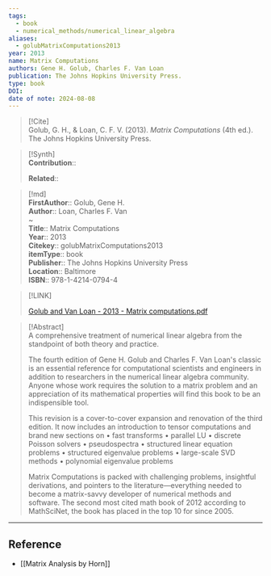 ```yaml
---
tags:
  - book
  - numerical_methods/numerical_linear_algebra
aliases:
  - golubMatrixComputations2013
year: 2013
name: Matrix Computations
authors: Gene H. Golub, Charles F. Van Loan
publication: The Johns Hopkins University Press.
type: book
DOI: 
date of note: 2024-08-08
---
```


> [!Cite]  
> Golub, G. H., & Loan, C. F. V. (2013). _Matrix Computations_ (4th ed.). The Johns Hopkins University Press.

>[!Synth]  
>**Contribution**::  
>  
>**Related**::   
>  
  
>[!md]  
> **FirstAuthor**:: Golub, Gene H.  
> **Author**:: Loan, Charles F. Van  
~  
> **Title**:: Matrix Computations  
> **Year**:: 2013  
> **Citekey**:: golubMatrixComputations2013  
> **itemType**:: book  
> **Publisher**:: The Johns Hopkins University Press  
> **Location**:: Baltimore  
> **ISBN**:: 978-1-4214-0794-4  

> [!LINK]  
> 
> [Golub and Van Loan - 2013 - Matrix computations.pdf](file:///home/lukexie/Documents/Papers/storage/P7IE35DM/Golub%20and%20Van%20Loan%20-%202013%20-%20Matrix%20computations.pdf) 
>  

> [!Abstract]  
> A comprehensive treatment of numerical linear algebra from the standpoint of both theory and practice.
> 
> The fourth edition of Gene H. Golub and Charles F. Van Loan's classic is an essential reference for computational scientists and engineers in addition to researchers in the numerical linear algebra community. Anyone whose work requires the solution to a matrix problem and an appreciation of its mathematical properties will find this book to be an indispensible tool.
> 
> This revision is a cover-to-cover expansion and renovation of the third edition. It now includes an introduction to tensor computations and brand new sections on
> • fast transforms
> • parallel LU
> • discrete Poisson solvers
> • pseudospectra
> • structured linear equation problems
> • structured eigenvalue problems
> • large-scale SVD methods
> • polynomial eigenvalue problems
> 
> Matrix Computations is packed with challenging problems, insightful derivations, and pointers to the literature―everything needed to become a matrix-savvy developer of numerical methods and software. The second most cited math book of 2012 according to MathSciNet, the book has placed in the top 10 for since 2005.  


-----
## Reference
  

- [[Matrix Analysis by Horn]]